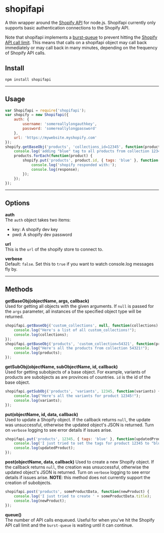 shopifapi
=========
  
A thin wrapper around the [Shopify API](http://api.shopify.com/) for node.js. Shopifapi currently only supports basic authentication connections to the Shopify API.

Note that shopifapi implements a [burst-queue](https://github.com/mmaelzer/burst-queue) to prevent hitting the [Shopify API call limit](http://wiki.shopify.com/Learning_to_Respect_the_API_calls_limit). This means that calls on a shopifapi object may call back immediately or may call back in many minutes, depending on the frequency of Shopify API calls.

Install
-------

    npm install shopifapi

---------------------------------------------

Usage
---------------
```javascript
var Shopifapi = require('shopifapi');
var shopify = new Shopifapi({
    auth: {
        username: 'somereallylongauthkey',
        password: 'somereallylongpassword'
    },
    url: 'https://mywebsite.myshopify.com'
});
shopify.getBaseObj('products', 'collections_id=12345', function(products) {
	console.log('adding "blue" tag to all products from collection 12345:');
	products.forEach(function(product) {
		shopify.put('products', product.id, { tags: 'blue' }, function(response) {
			console.log('shopify responded with:');
			console.log(response);
		});
	});
});
```

---------------------------------------------

Options
-------
**auth**  
The `auth` object takes two items:  
* key: A shopify dev key  
* pwd: A shopify dev password  

**url**  
This is the `url` of the shopify store to connect to.
  
**verbose**  
Default: `false`. Set this to `true` if you want to watch console.log messages fly by.
  
--------------------------------------------

Methods
-------
**getBaseObj(objectName, args, callback)**  
Used for getting all objects with the given arguments. If `null` is passed for the `args` parameter, all instances of the specified object type will be returned.  
```javascript
shopifapi.getBaseObj('custom_collections', null, function(collections) {
	console.log("Here's a list of all custom_collections!");
	console.log(collections);
});
shopifapi.getBaseObj('products', 'custom_collection=54321', function(products) {
	console.log("Here's all the products from collection 54321!");
	console.log(products);
});
```  
  
**getSubObj(objectName, subObjectName, id, callback)**  
Used for getting subobjects of a base object. For example, variants of products are subobjects as are provinces of countries. `id` is the id of the base object.  
```javascript
shopifapi.getSubObj('products', 'variants', 12345, function(variants) {
	console.log("Here's all the variants for product 12345!");
	console.log(variants);
});

```  
  
**put(objectName, id, data, callback)**  
Used to update a Shopify object. If the callback returns `null`, the update was unsuccessful, otherwise the updated object's JSON is returned. Turn on `verbose` logging to see error details if issues arise.
```javascript
shopifapi.put('products', 12345, { tags: 'blue' }, function(updatedProduct) {
	console.log('I just tried to set the tags for product 12345 to "blue"');
	console.log(updatedProduct);
});
```  
  
**post(objectName, data, callback)**
Used to create a new Shopify object. If the callback returns `null`, the creation was unsuccessful, otherwise the updated object's JSON is returned. Turn on `verbose` logging to see error details if issues arise. **NOTE**: this method does not currently support the creation of subobjects.
```javascript
shopifapi.post('products', someProductData, function(newProduct) {
	console.log('I just tried to create ' + someProductData.title);
	console.log(newProduct);
});
```  
  
**queue()**  
The number of API calls enqueued. Useful for when you've hit the Shopify API call limit and the `burst-queue` is waiting until it can continue.
